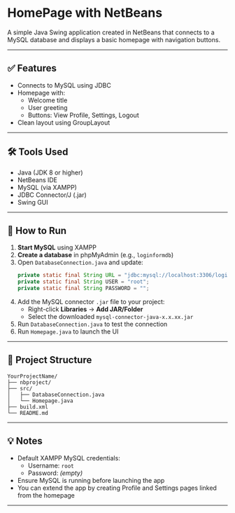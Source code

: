 # HomePage with NetBeans

A simple Java Swing application created in NetBeans that connects to a MySQL database and displays a basic homepage with navigation buttons.

---

## ✅ Features

- Connects to MySQL using JDBC
- Homepage with:
  - Welcome title
  - User greeting
  - Buttons: View Profile, Settings, Logout
- Clean layout using GroupLayout

---

## 🛠 Tools Used

- Java (JDK 8 or higher)
- NetBeans IDE
- MySQL (via XAMPP)
- JDBC Connector/J (.jar)
- Swing GUI

---

## 🚀 How to Run

1. **Start MySQL** using XAMPP
2. **Create a database** in phpMyAdmin (e.g., `loginformdb`)
3. Open `DatabaseConnection.java` and update:
   ```java
   private static final String URL = "jdbc:mysql://localhost:3306/loginformdb?useSSL=false&allowPublicKeyRetrieval=true";
   private static final String USER = "root";
   private static final String PASSWORD = "";
   ```
4. Add the MySQL connector `.jar` file to your project:
   - Right-click **Libraries** → **Add JAR/Folder**
   - Select the downloaded `mysql-connector-java-x.x.xx.jar`
5. Run `DatabaseConnection.java` to test the connection
6. Run `Homepage.java` to launch the UI

---

## 📁 Project Structure

```
YourProjectName/
├── nbproject/
├── src/
│   ├── DatabaseConnection.java
│   └── Homepage.java
├── build.xml
└── README.md
```

---

## 💡 Notes

- Default XAMPP MySQL credentials:
  - Username: `root`
  - Password: *(empty)*
- Ensure MySQL is running before launching the app
- You can extend the app by creating Profile and Settings pages linked from the homepage

---

